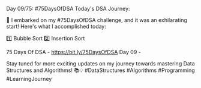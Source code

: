 Day 09/75: #75DaysOfDSA
Today's DSA Journey:

🚀 I embarked on my #75DaysOfDSA challenge, and it was an exhilarating start! Here's what I accomplished today:

1️⃣ Bubble Sort
2️⃣ Insertion Sort

75 Days Of DSA - https://bit.ly/75DaysOfDSA
Day 09 - 

Stay tuned for more exciting updates on my journey towards mastering Data Structures and Algorithms! 📚💡 #DataStructures #Algorithms #Programming #LearningJourney